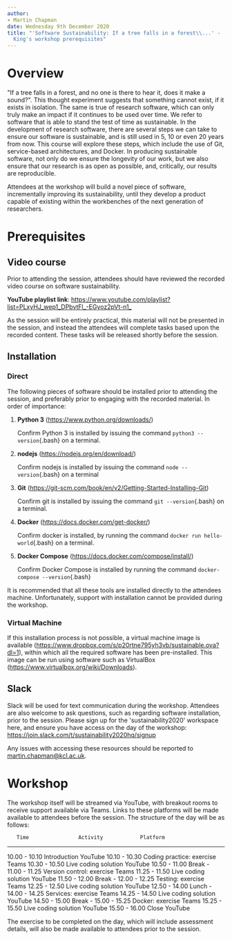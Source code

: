 ```yaml
---
author:
- Martin Chapman
date: Wednesday 9th December 2020
title: "'Software Sustainability: If a tree falls in a forest\\...' -
  King's workshop prerequisites"
---
```


Overview
========

"If a tree falls in a forest, and no one is there to hear it, does it
make a sound?". This thought experiment suggests that something cannot
exist, if it exists in isolation. The same is true of research software,
which can only truly make an impact if it continues to be used over
time. We refer to software that is able to stand the test of time as
sustainable. In the development of research software, there are several
steps we can take to ensure our software is sustainable, and is still
used in 5, 10 or even 20 years from now. This course will explore these
steps, which include the use of Git, service-based architectures, and
Docker. In producing sustainable software, not only do we ensure the
longevity of our work, but we also ensure that our research is as open
as possible, and, critically, our results are reproducible.

Attendees at the workshop will build a novel piece of software,
incrementally improving its sustainability, until they develop a product
capable of existing within the workbenches of the next generation of
researchers.

Prerequisites
=============

Video course
------------

Prior to attending the session, attendees should have reviewed the
recorded video course on software sustainability.

**YouTube playlist link**:
<https://www.youtube.com/playlist?list=PLxyHJ_wep1_DPbvtFl_-EGyoz2pVt-n1_>

As the session will be entirely practical, this material will not be
presented in the session, and instead the attendees will complete tasks
based upon the recorded content. These tasks will be released shortly
before the session.

Installation
------------

### Direct

The following pieces of software should be installed prior to attending
the session, and preferably prior to engaging with the recorded
material. In order of importance:

1.  **Python 3** (<https://www.python.org/downloads/>)

    Confirm Python 3 is installed by issuing the command
    `python3 --version`{.bash} on a terminal.

2.  **nodejs** (<https://nodejs.org/en/download/>)

    Confirm nodejs is installed by issuing the command
    `node --version`{.bash} on a terminal

3.  **Git**
    (<https://git-scm.com/book/en/v2/Getting-Started-Installing-Git>)

    Confirm git is installed by issuing the command
    `git --version`{.bash} on a terminal.

4.  **Docker** (<https://docs.docker.com/get-docker/>)

    Confirm docker is installed, by running the command
    `docker run hello-world`{.bash} on a terminal.

5.  **Docker Compose** (<https://docs.docker.com/compose/install/>)

    Confirm Docker Compose is installed by running the command
    `docker-compose --version`{.bash}

It is recommended that all these tools are installed directly to the
attendees machine. Unfortunately, support with installation cannot be
provided during the workshop.

### Virtual Machine

If this installation process is not possible, a virtual machine image is
available
(<https://www.dropbox.com/s/p20rtne795yh3vb/sustainable.ova?dl=1>),
within which all the required software has been pre-installed. This
image can be run using software such as VirtualBox
(<https://www.virtualbox.org/wiki/Downloads>).

Slack
-----

Slack will be used for text communication during the workshop. Attendees
are also welcome to ask questions, such as regarding software
installation, prior to the session. Please sign up for the
'sustainability2020' workspace here, and ensure you have access on the
day of the workshop:
<https://join.slack.com/t/sustainability2020hq/signup>

Any issues with accessing these resources should be reported to
<martin.chapman@kcl.ac.uk>.

Workshop
========

The workshop itself will be streamed via YouTube, with breakout rooms to
receive support available via Teams. Links to these platforms will be
made available to attendees before the session. The structure of the day
will be as follows:

       Time                Activity            Platform
  --------------- --------------------------- ----------
   10.00 - 10.10         Introduction          YouTube
   10.10 - 10.30   Coding practice: exercise    Teams
   10.30 - 10.50     Live coding solution      YouTube
   10.50 - 11.00             Break                \-
   11.00 - 11.25   Version control: exercise    Teams
   11.25 - 11.50     Live coding solution      YouTube
   11.50 - 12.00             Break                \-
   12.00 - 12.25       Testing: exercise        Teams
   12.25 - 12.50     Live coding solution      YouTube
   12.50 - 14.00             Lunch                \-
   14.00 - 14.25      Services: exercise        Teams
   14.25 - 14.50     Live coding solution      YouTube
   14.50 - 15.00             Break                \-
   15.00 - 15.25       Docker: exercise         Teams
   15.25 - 15.50     Live coding solution      YouTube
   15.50 - 16.00             Close             YouTube

The exercise to be completed on the day, which will include assessment
details, will also be made available to attendees prior to the session.
